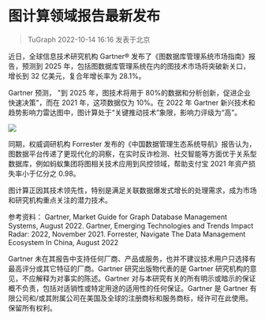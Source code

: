 # 图计算领域报告最新发布
<style>
    img{
        width:auto;
        height:auto;
        margin:0 auto;
        display:block;
    }
</style>

> TuGraph 2022-10-14 16:16 发表于北京

近日，全球信息技术研究机构 Gartner® 发布了《图数据库管理系统市场指南》报告，预测到 2025 年，包括图数据库管理系统在内的图技术市场将突破新关口，增长到 32 亿美元，复合年增长率为 28.1%。

Gartner 预测， "到 2025 年，图技术将用于 80%的数据和分析创新，促进企业快速决策"，而在 2021 年，这项数据仅为 10%。在 2022 年 Gartner 新兴技术和趋势影响力雷达图中，图计算处于“关键推动技术”象限，影响力评级为“高”。

![](https://mdn.alipayobjects.com/huamei_qcdryc/afts/img/A*R7wHRKxUks0AAAAAAAAAAAAADgOBAQ/original)

同期，权威调研机构 Forrester 发布的《中国数据管理生态系统导航》报告认为，图数据平台传递了更现代化的洞察，在实时反诈检测、社交智能等方面优于关系型数据库，例如蚂蚁集团将图相关技术应用到风控领域，帮助支付宝 2021 年资产损失率小于亿分之 0.98。

图计算正因其技术领先性，特别是满足关联数据爆发式增长的处理需求，成为市场和研究机构重点关注的潜力技术。

参考资料：
Gartner, Market Guide for Graph Database Management Systems, August 2022.
Gartner, Emerging Technologies and Trends Impact Radar: 2022, November 2021.
Forrester, Navigate The Data Management Ecosystem In China, August 2022

Gartner 未在其报告中支持任何厂商、产品或服务，也并不建议技术用户只选择有最高评分或其它特征的厂商。Gartner 研究出版物代表的是 Gartner 研究机构的意见，不应解释为对事实的陈述。Gartner 对与本研究有关的所有明示或暗示的保证概不负责，包括对适销性或特定用途的适用性的任何保证。Gartner 是 Gartner 有限公司和/或其附属公司在美国及全球的注册商标和服务商标，经许可在此使用。保留所有权利。
